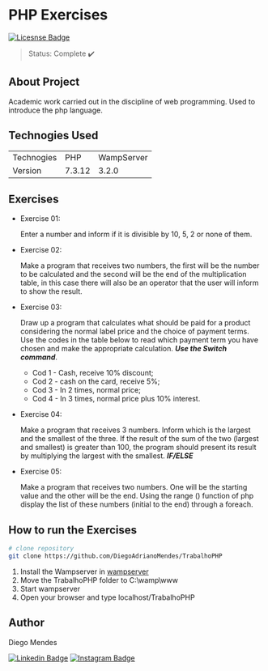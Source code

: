 # PHP Exercises
[![Licesnse Badge](https://img.shields.io/badge/license-MIT-green)](https://github.com/DiegoAdrianoMendes/TrabalhoPHP/blob/master/LICENSE)

> Status: Complete ✔️

## About Project
Academic work carried out in the discipline of web programming.
Used to introduce the php language.

## Technogies Used
<table>
    <tr>
        <td>Technogies</td>
        <td>PHP</td>
        <td>WampServer</td>
    </tr>
    <tr>
        <td>Version</td>
        <td>7.3.12</td>
        <td>3.2.0</td>
    </tr>
</table>

Exercises
---
- Exercise 01:

    Enter a number and inform if it is divisible by 10, 5, 2 or none of them.

- Exercise 02:

   Make a program that receives two numbers, the first will be the number to be calculated and the second will be the end of the multiplication table, in this case there will also be an operator that the user will inform to show the result.
   
- Exercise 03:

  Draw up a program that calculates what should be paid for a product considering the normal label price and the choice of payment terms. Use the codes in the table below to read which payment term you have chosen and make the appropriate calculation. __*Use the Switch command*__.
  - Cod 1 - Cash, receive 10% discount; 
  - Cod 2 - cash on the card, receive 5%; 
  - Cod 3 - In 2 times, normal price; 
  - Cod 4 - In 3 times, normal price plus 10% interest.
  
- Exercise 04:

  Make a program that receives 3 numbers. Inform which is the largest and the smallest of the three. If the result of the sum of the two (largest and smallest) is greater than 100, the program should present its result by multiplying the largest with the smallest. __*IF/ELSE*__

- Exercise 05:

  Make a program that receives two numbers. One will be the starting value and the other will be the end. Using the range () function of php display the list of these numbers (initial to the end) through a foreach.


How to run the Exercises
---
```bash
# clone repository
git clone https://github.com/DiegoAdrianoMendes/TrabalhoPHP
```
1. Install the Wampserver in [wampserver](https://www.wampserver.com/en/)
2. Move the TrabalhoPHP folder to C:\wamp\www
3. Start wampserver
4. Open your browser and type localhost/TrabalhoPHP

Author
---
Diego Mendes

[![Linkedin Badge](https://img.shields.io/badge/-LinkedIn-blue?style=flat-square&logo=Linkedin&logoColor=white&style=flat&link=https://www.linkedin.com/in/diego-mendes-dev/)](https://www.linkedin.com/in/diego-mendes-dev/)
[![Instagram Badge](https://img.shields.io/badge/-Instagram-blueviolet?style=flat-square&logo=Instagram&logoColor=white&link&style=flat&link=https://www.instagram.com/diegomendes920/)](https://www.instagram.com/diegomendes920/)

